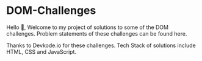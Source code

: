 # DOM-Challenges

Hello 👋, Welcome to my project of solutions to some of the DOM challenges. 
Problem statements of these challenges can be found here. 

Thanks to Devkode.io for these challenges. Tech Stack of solutions include HTML, CSS and JavaScript.
